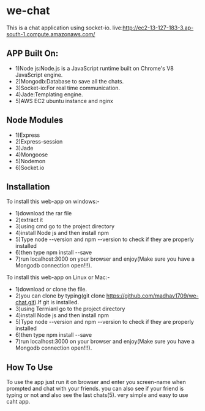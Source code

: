 # we-chat
This is a chat application using socket-io.
live:http://ec2-13-127-183-3.ap-south-1.compute.amazonaws.com/

## APP Built On:
* 1)Node js:Node.js is a JavaScript runtime built on Chrome's V8 JavaScript engine.
* 2)Mongodb:Database to save all the chats.
* 3)Socket-io:For real time communication.
* 4)Jade:Templating engine.
* 5)AWS EC2 ubuntu instance and nginx

## Node Modules
* 1)Express
* 2)Express-session
* 3)Jade
* 4)Mongoose
* 5)Nodemon
* 6)Socket.io

## Installation
To install this web-app on windows:-
* 1)download the rar file
* 2)extract it
* 3)using cmd go to the project directory
* 4)install Node js and then install npm
* 5)Type node --version and npm --version to check if they are properly installed
* 6)then type npm install --save
* 7)run localhost:3000 on your browser and enjoy(Make sure you have a Mongodb connection open!!!).

To install this web-app on Linux or Mac:-
* 1)download or clone the file.
* 2)you can clone by typing(git clone https://github.com/madhav1709/we-chat.git).If git is installed.
* 3)using Termianl go to the project directory
* 4)install Node js and then install npm
* 5)Type node --version and npm --version to check if they are properly installed
* 6)then type npm install --save
* 7)run localhost:3000 on your browser and enjoy(Make sure you have a Mongodb connection open!!!).

## How To Use
To use the app just run it on browser and enter you screen-name when prompted and chat with your friends.
you can also see if your friend is typing or not and also see the last chats(5).
very simple and easy to use caht app.


